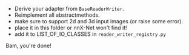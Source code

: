 - Derive your adapter from `BaseReaderWriter`. 
- Reimplement all abstractmethods. 
- make sure to support 2d and 3d input images (or raise some error).
- place it in this folder or nnX-Net won't find it!
- add it to LIST_OF_IO_CLASSES in `reader_writer_registry.py`

Bam, you're done!